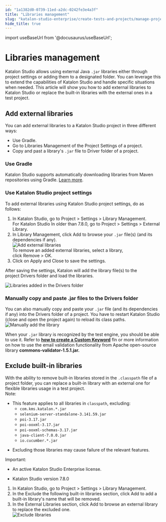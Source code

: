 ```yaml
---
id: "1a1382d0-0739-11ed-a2dc-0242fe3e4a3f"
title: "Libraries management"
slug: "katalon-studio-enterprise/create-tests-and-projects/manage-projects/libraries-management"
hide_title: true
---
```

import useBaseUrl from '@docusaurus/useBaseUrl';


# <a id="concept-8611" class="anchor_top_offset"/><a id="ariaid-title1" class="anchor_top_offset"/>Libraries management

<p xmlns="http://www.w3.org/1999/xhtml" className="p"><span className="ph">Katalon Studio</span> allows using external Java&nbsp;<code className="ph codeph">.jar</code>&nbsp;libraries either through project settings or adding them to a designated folder. You can leverage this to extend the capabilities of <span className="ph">Katalon Studio</span> and handle specific situations when needed. This article will show you how to add external libraries to <span className="ph">Katalon Studio</span> or replace the built-in libraries with the external ones in a test project.</p> 

## <a id="concept-7517" class="anchor_top_offset"/>Add external libraries

<p xmlns="http://www.w3.org/1999/xhtml" className="p">You can add external libraries to a <span className="ph">Katalon Studio</span> project in  three different ways:</p> 
<ul xmlns="http://www.w3.org/1999/xhtml" className="ul"><li className="li">Use Gradle.</li><li className="li">Go to Libraries Management of the Project Settings of a project.</li><li className="li">Copy and past a library's&nbsp;<code className="ph codeph">.jar</code>&nbsp;file to Driver folder of a project.</li></ul> 

### <a id="task-760" class="anchor_top_offset"/>Use Gradle

<div xmlns="http://www.w3.org/1999/xhtml" className="li step p"><span className="ph cmd"><span className="ph">Katalon Studio</span> supports automatically downloading libraries from Maven repositories using Gradle. <a className="xref j-external-link" href="https://github.com/katalon-studio/gradle-plugin" target="_blank">Learn more</a>.</span></div>

### <a id="task-4018" class="anchor_top_offset"/>Use <span xmlns="http://www.w3.org/1999/xhtml" className="ph">Katalon Studio</span>  project settings

<section xmlns="http://www.w3.org/1999/xhtml" className="section context">To add external libraries using <span className="ph">Katalon Studio</span> project settings, do as follows:</section> 
<ol xmlns="http://www.w3.org/1999/xhtml" className="ol steps"><li className="li step stepexpand"><span className="ph cmd">In <span className="ph">Katalon Studio</span>, go to&nbsp;<span className="ph uicontrol">Project</span>&nbsp;&gt;&nbsp;<span className="ph uicontrol">Settings</span>&nbsp;&gt;&nbsp;<span className="ph uicontrol">Library Management</span>.</span><div className="itemgroup info">For <span className="ph">Katalon Studio</span> In older than 7.8.0, go to&nbsp;<span className="ph uicontrol">Project</span>&nbsp;&gt;&nbsp;<span className="ph uicontrol">Settings</span>&nbsp;&gt;&nbsp;<span className="ph uicontrol">External Library</span>.</div></li><li className="li step stepexpand"><span className="ph cmd">In&nbsp;<span className="ph uicontrol">Library Management</span>, click&nbsp;<span className="ph uicontrol">Add</span>&nbsp;to browse your&nbsp;<code className="ph codeph">.jar</code>&nbsp;file(s) (and its dependencies if any).</span><div className="itemgroup info"><img className="image" width={500} src={useBaseUrl("/1a26e3c0-0739-11ed-a2dc-0242fe3e4a3f.png")} alt="Add external libraries" /></div><div className="itemgroup info">To remove an added external libraries, select a library, click&nbsp;<span className="ph uicontrol">Remove</span>&nbsp;&gt;&nbsp;<span className="ph uicontrol">OK</span>.</div></li><li className="li step stepexpand"><span className="ph cmd">Click on&nbsp;<span className="ph uicontrol">Apply and Close</span>&nbsp;to save the settings.</span></li></ol> 
<section xmlns="http://www.w3.org/1999/xhtml" className="section result">After saving the settings, Katalon will add the library file(s) to the project&nbsp;<span className="ph uicontrol">Drivers</span>&nbsp;folder and load the libraries.<p className="p"><img className="image" width={500} src={useBaseUrl("/1a351490-0739-11ed-a2dc-0242fe3e4a3f.png")} alt="Libraries added in the Drivers folder" /></p> </section> 

### <a id="task-3738" class="anchor_top_offset"/>Manually copy and paste .jar files to the Drivers folder

<div xmlns="http://www.w3.org/1999/xhtml" className="li step p"><span className="ph cmd">You can also manually copy and paste your&nbsp;<code className="ph codeph">.jar</code>&nbsp;file (and its dependencies if any) into the&nbsp;<span className="ph uicontrol">Drivers</span>&nbsp;folder of a project. You have to restart Katalon Studio (close and open the project again) to reload its class paths.</span><div className="itemgroup info"><img className="image" width={500} src={useBaseUrl("/1a4a4a40-0739-11ed-a2dc-0242fe3e4a3f.png")} alt="Manually add the library" /></div></div>
<section xmlns="http://www.w3.org/1999/xhtml" className="section result"><p className="p">When your&nbsp;<code className="ph codeph">.jar</code>&nbsp;library is recognized by the test engine, you should be able to use it. Refer to&nbsp;<strong className="ph b"><a className="xref" href="/docs/katalon-studio-enterprise/extend-katalon-studio/custom-keywords/introduction-to-custom-keywords#id_2">how to create a Custom Keyword</a></strong>&nbsp;fIn or more information on how to use the email validation functionality from Apache open-source library&nbsp;<strong className="ph b">commons-validator-1.5.1.jar.</strong></p></section> 

## <a id="task-4328" class="anchor_top_offset"/>Exclude built-in libraries

<section xmlns="http://www.w3.org/1999/xhtml" className="section context">With the ability to remove built-in libraries stored in the&nbsp;<code className="ph codeph">.classpath</code>&nbsp;file of a project folder, you can replace a built-in library with an external one for flexible libraries usage in a test project.<div className="note note note_note"><span className="note__title">Note:</span> <ul className="ul"><li className="li">This feature applies to all libraries in&nbsp;<code className="ph codeph">classpath</code>, excluding:<ul className="ul"><li className="li"><code className="ph codeph">com.kms.katalon.*.jar</code></li><li className="li"><code className="ph codeph">selenium-server-standalone-3.141.59.jar</code></li><li className="li"><code className="ph codeph">poi-3.17.jar</code></li><li className="li"><code className="ph codeph">poi-ooxml-3.17.jar</code></li><li className="li"><code className="ph codeph">poi-ooxml-schemas-3.17.jar</code></li><li className="li"><code className="ph codeph">java-client-7.0.0.jar</code></li><li className="li"><code className="ph codeph">io.cucumber.*.jar</code></li></ul></li><li className="li"><p className="p">Excluding those libraries may cause failure of the relevant features.</p></li></ul></div><div className="note important note_important"><span className="note__title">Important:</span> <ul className="ul"><li className="li">An active <span className="ph">Katalon Studio Enterprise</span> license.</li><li className="li"><p className="p"><span className="ph">Katalon Studio</span> version 7.8.0</p></li></ul></div></section> 
<ol xmlns="http://www.w3.org/1999/xhtml" className="ol steps"><li className="li step stepexpand"><span className="ph cmd">In <span className="ph">Katalon Studio</span>, go to&nbsp;<span className="ph uicontrol">Project</span>&nbsp;&gt;&nbsp;<span className="ph uicontrol">Settings</span>&nbsp;&gt;&nbsp;<span className="ph uicontrol">Library Management</span>.</span></li><li className="li step stepexpand"><span className="ph cmd">In the&nbsp;<span className="ph uicontrol">Exclude the following built-in libraries</span>&nbsp;section, click&nbsp;<span className="ph uicontrol">Add</span>&nbsp;to add a built-in library's name that will be removed.</span></li><li className="li step stepexpand"><span className="ph cmd">In the&nbsp;<span className="ph uicontrol">External Libraries</span>&nbsp;section, click&nbsp;<span className="ph uicontrol">Add</span>&nbsp;to browse an external library to replace the excluded one.</span><div className="itemgroup info"><img className="image" src={useBaseUrl("/052fea70-0739-11ed-a2dc-0242fe3e4a3f.png")} alt="Exclude libraries" /></div></li></ol> 
